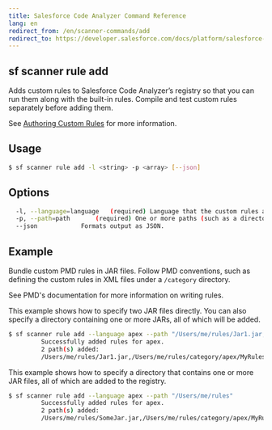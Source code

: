 ```yaml
---
title: Salesforce Code Analyzer Command Reference
lang: en
redirect_from: /en/scanner-commands/add
redirect_to: https://developer.salesforce.com/docs/platform/salesforce-code-analyzer/guide/add.html
---
```


## sf scanner rule add
Adds custom rules to Salesforce Code Analyzer’s registry so that you can run them along with the built-in rules. Compile and test custom rules separately before adding them.

See [Authoring Custom Rules](./en/v3.x/custom-rules/author/) for more information.

## Usage

```bash
$ sf scanner rule add -l <string> -p <array> [--json]
```
  
## Options

```bash
  -l, --language=language	(required) Language that the custom rules are evaluated against.
  -p, --path=path		(required) One or more paths (such as a directory or JAR file) to custom rule definitions. Specify multiple values as a comma-separated list.
  --json			Formats output as JSON.

```
  
## Example
Bundle custom PMD rules in JAR files. Follow PMD conventions, such as defining the custom rules in XML files under a ```/category``` directory.

See PMD's documentation for more information on writing rules.

This example shows how to specify two JAR files directly. You can also specify a directory containing one or more JARs, all of which will be added.

```bash
$ sf scanner rule add --language apex --path "/Users/me/rules/Jar1.jar,/Users/me/rules/category/apex/MyRules.xml"
         Successfully added rules for apex.
         2 path(s) added:
         /Users/me/rules/Jar1.jar,/Users/me/rules/category/apex/MyRules.xml
```

This example shows how to specify a directory that contains one or more JAR files, all of which are added to the registry. 

```bash
$ sf scanner rule add --language apex --path "/Users/me/rules"
         Successfully added rules for apex.
         2 path(s) added:
         /Users/me/rules/SomeJar.jar,/Users/me/rules/category/apex/MyRules.xml
```
